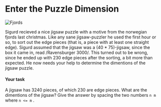 # Enter the Puzzle Dimension
![Fjords](http://folk.uio.no/larstvei/fjorder.jpg)

Sigurd recieved a nice jigsaw puzzle with a motive from the norwegian
fjords last christmas. Like any sane jigsaw-puzzler he used the first
hour or so, to sort out the edge pieces (that is, a piece with at least
one straight edge). Sigurd assumed that the jigsaw was a (40 *
75)-jigsaw, since the box it came in, read /Ravensburger 3000/. This
turned out to be wrong, since he ended up with 230 edge pieces after
the sorting, a bit more than expected. He now needs your help to
determine the dimentions of the jigsaw puzzle.

#### Your task

A jigsaw has 3240 pieces, of which 230 are edge pieces. What are the
dimentions of the jigsaw?
Give the answer by spacing the two numbers `n m` where `n <= m` .
